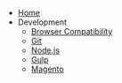<!-- docs/_sidebar.md -->

* [Home](/)
* Development
  * [Browser Compatibility](development/browser-compatibility.md)
  * [Git](development/git.md)
  * [Node.js](development/node.md)
  * [Gulp](development/gulp.md)
  * [Magento](development/magento.md)
